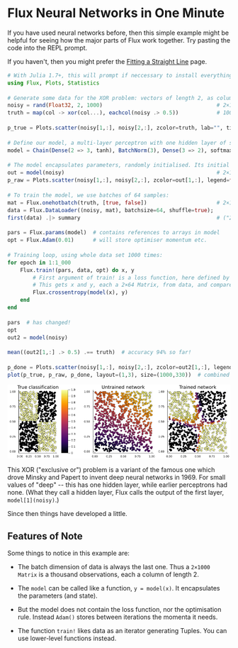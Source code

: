 # Flux Neural Networks in One Minute

If you have used neural networks before, then this simple example might be helpful for seeing how the major parts of Flux work together. Try pasting the code into the REPL prompt.

If you haven't, then you might prefer the [Fitting a Straight Line](models/overview.jl) page.

```julia
# With Julia 1.7+, this will prompt if neccessary to install everything, including CUDA:
using Flux, Plots, Statistics

# Generate some data for the XOR problem: vectors of length 2, as columns of a matrix:
noisy = rand(Float32, 2, 1000)                                    # 2×1000 Matrix{Float32}
truth = map(col -> xor(col...), eachcol(noisy .> 0.5))            # 1000-element Vector{Bool}

p_true = Plots.scatter(noisy[1,:], noisy[2,:], zcolor=truth, lab="", title="True classification")

# Define our model, a multi-layer perceptron with one hidden layer of size 3:
model = Chain(Dense(2 => 3, tanh), BatchNorm(3), Dense(3 => 2), softmax)

# The model encapsulates parameters, randomly initialised. Its initial output is:
out = model(noisy)                                                # 2×1000 Matrix{Float32}
p_raw = Plots.scatter(noisy[1,:], noisy[2,:], zcolor=out[1,:], legend=false, title="Untrained network")

# To train the model, we use batches of 64 samples:
mat = Flux.onehotbatch(truth, [true, false])                      # 2×1000 OneHotMatrix
data = Flux.DataLoader((noisy, mat), batchsize=64, shuffle=true);
first(data) .|> summary                                           # ("2×64 Matrix{Float32}", "2×64 Matrix{Bool}")

pars = Flux.params(model)  # contains references to arrays in model
opt = Flux.Adam(0.01)      # will store optimiser momentum etc.

# Training loop, using whole data set 1000 times:
for epoch in 1:1_000
    Flux.train!(pars, data, opt) do x, y
        # First argument of train! is a loss function, here defined by a `do` block.
        # This gets x and y, each a 2×64 Matrix, from data, and compares:
        Flux.crossentropy(model(x), y)
    end
end

pars  # has changed!
opt
out2 = model(noisy)

mean((out2[1,:] .> 0.5) .== truth)  # accuracy 94% so far!

p_done = Plots.scatter(noisy[1,:], noisy[2,:], zcolor=out2[1,:], legend=false, title="Trained network")
plot(p_true, p_raw, p_done, layout=(1,3), size=(1000,330))  # combined plot, shown below
```

![](../assets/oneminute.png)


This XOR ("exclusive or") problem is a variant of the famous one which drove Minsky and Papert to invent deep neural networks in 1969. For small values of "deep" -- this has one hidden layer, while earlier perceptrons had none. (What they call a hidden layer, Flux calls the output of the first layer, `model[1](noisy)`.)

Since then things have developed a little. 

## Features of Note

Some things to notice in this example are:

* The batch dimension of data is always the last one. Thus a `2×1000 Matrix` is a thousand observations, each a column of length 2.

* The `model` can be called like a function, `y = model(x)`. It encapsulates the parameters (and state).

* But the model does not contain the loss function, nor the optimisation rule. Instead `Adam()` stores between iterations the momenta it needs.

* The function `train!` likes data as an iterator generating Tuples. You can use lower-level functions instead.
